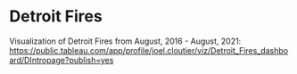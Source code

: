 # Detroit Fires
Visualization of Detroit Fires from August, 2016 - August, 2021:
https://public.tableau.com/app/profile/joel.cloutier/viz/Detroit_Fires_dashboard/DIntropage?publish=yes


